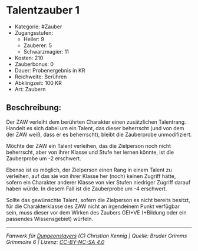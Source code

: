 # Talentzauber 1

- Kategorie: #Zauber
- Zugangsstufen:
  - Heiler: 9
  - Zauberer: 5
  - Schwarzmagier: 11
- Kosten: 210
- Zauberbonus: 0
- Dauer: Probenergebnis in KR
- Reichweite: Berühren
- Abklingzeit: 100 KR
- Art: Zaubern

## Beschreibung:

Der ZAW verleiht dem berührten Charakter einen zusätzlichen Talentrang. Handelt es sich dabei um ein Talent, das dieser beherrscht (und von dem der ZAW weiß, dass er es beherrscht), bleibt die Zauberprobe unmodifiziert.

Möchte der ZAW ein Talent verleihen, das die Zielperson noch nicht beherrscht, aber von ihrer Klasse und Stufe her lernen könnte, ist die Zauberprobe um -2 erschwert.

Ebenso ist es möglich, der Zielperson einen Rang in einem Talent zu verleihen, auf das sie von ihrer Klasse her (noch) keinen Zugriff hätte, sofern ein Charakter anderer Klasse von vier Stufen niedriger Zugriff darauf haben würde. In diesem Fall ist die Zauberprobe um -4 erschwert.

Sollte das gewünschte Talent, sofern die Zielperson es nicht bereits besitzt, für die Charakterklasse des ZAW nicht an irgendeinem Punkt verfügbar sein, muss dieser vor dem Wirken des Zaubers GEI+VE (+Bildung oder ein passendes Wissensgebiet) würfeln.

---

_Fanwerk für [Dungeonslayers](https://www.dungeonslayers.net/) (C) Christian Kennig | Quelle: Bruder Grimms Grimmoire 6 | Lizenz: [CC-BY-NC-SA 4.0](https://creativecommons.org/licenses/by-nc-sa/4.0/deed.de)_
